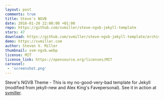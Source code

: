 ```yaml
---
layout: post
comments: true
title: Steve's NGVB
date: 2016-01-20 22:00:00 +01:00
repo: https://github.com/svmiller/steve-ngvb-jekyll-template
stars: 47
download: https://github.com/svmiller/steve-ngvb-jekyll-template/archive/master.zip
demo: https://svmiller.com
author: Steven V. Miller
thumbnail: svm-ngvb.webp
license: MIT
license_link: https://opensource.org/licenses/MIT
carousel:
 - 'screenshot.png'
---
```


Steve's NGVB Theme - This is my no-good-very-bad template for Jekyll (modified from jekyll-new and Alex King's Favepersonal). See it in action at [svmiller](https://svmiller.com).
